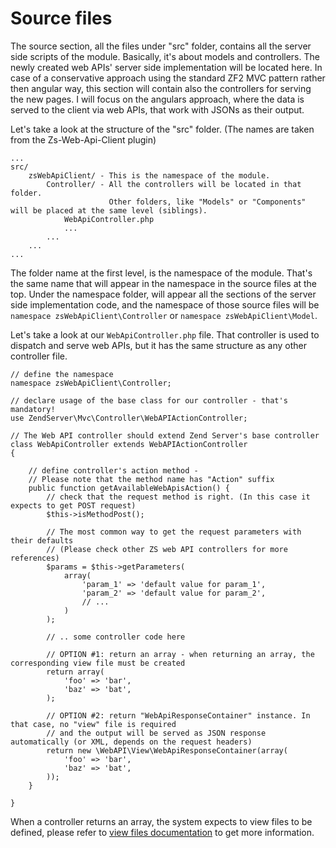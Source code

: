 # Source files

The source section, all the files under "src" folder, contains all the server side scripts of the module. Basically, it's about models and controllers. The newly created web APIs' server side implementation will be located here. In case of a conservative approach using the standard ZF2 MVC pattern rather then angular way, this section will contain also the controllers for serving the new pages. I will focus on the angulars approach, where the data is served to the client via web APIs, that work with JSONs as their output.

Let's take a look at the structure of the "src" folder. (The names are taken from the Zs-Web-Api-Client plugin)
```
...
src/
    zsWebApiClient/ - This is the namespace of the module.
        Controller/ - All the controllers will be located in that folder. 
                      Other folders, like "Models" or "Components" will be placed at the same level (siblings).
            WebApiController.php
            ...
        ...
    ...
...
```

The folder name at the first level, is the namespace of the module. That's the same name that will appear in the namespace in the source files at the top.
Under the namespace folder, will appear all the sections of the server side implementation code, and the namespace of those source files will be ```namespace zsWebApiClient\Controller``` or ```namespace zsWebApiClient\Model```.

Let's take a look at our ```WebApiController.php``` file. That controller is used to dispatch and serve web APIs, but it has the same structure as any other controller file.

```
// define the namespace
namespace zsWebApiClient\Controller;

// declare usage of the base class for our controller - that's mandatory!
use ZendServer\Mvc\Controller\WebAPIActionController;

// The Web API controller should extend Zend Server's base controller
class WebApiController extends WebAPIActionController
{
	
	// define controller's action method - 
	// Please note that the method name has "Action" suffix
	public function getAvailableWebApisAction() {
		// check that the request method is right. (In this case it expects to get POST request)
		$this->isMethodPost();

		// The most common way to get the request parameters with their defaults
		// (Please check other ZS web API controllers for more references)
		$params = $this->getParameters(
			array(
				'param_1' => 'default value for param_1',
				'param_2' => 'default value for param_2',
				// ...
			)
		);

		// .. some controller code here

		// OPTION #1: return an array - when returning an array, the corresponding view file must be created
		return array(
			'foo' => 'bar',
			'baz' => 'bat',
		);

		// OPTION #2: return "WebApiResponseContainer" instance. In that case, no "view" file is required
		// and the output will be served as JSON response automatically (or XML, depends on the request headers)
		return new \WebAPI\View\WebApiResponseContainer(array(
			'foo' => 'bar',
			'baz' => 'bat',
		));
	}
	
}

```

When a controller returns an array, the system expects to view files to be defined, please refer to [view files documentation](view_files.md) to get more information.

